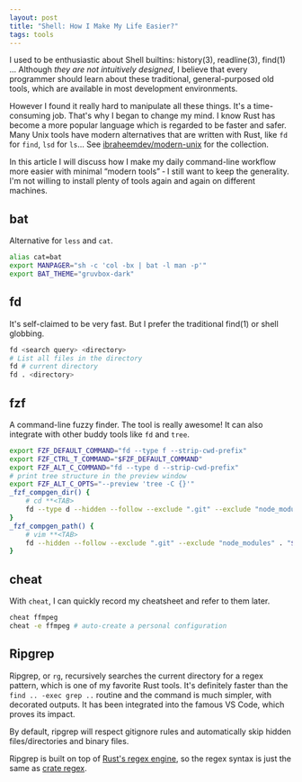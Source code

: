 ```yaml
---
layout: post
title: "Shell: How I Make My Life Easier?"
tags: tools
---
```


I used to be enthusiastic about Shell builtins: history(3), readline(3), find(1)
... Although *they are not intuitively designed*, I believe that every
programmer should learn about these traditional, general-purposed old tools,
which are available in most development environments.

However I found it really hard to manipulate all these things. It's a
time-consuming job. That's why I began to change my mind. I know Rust has become
a more popular language which is regarded to be faster and safer. Many Unix
tools have modern alternatives that are written with Rust, like `fd` for `find`,
`lsd` for `ls`... See [ibraheemdev/modern-unix](https:github.com/ibraheemdev/modern-unix) for the collection.

In this article I will discuss how I make my daily command-line workflow more
easier with minimal “modern tools” ‐ I still want to keep the generality. I'm
not willing to install plenty of tools again and again on different
machines.


## bat

Alternative for `less` and `cat`.

```sh
alias cat=bat
export MANPAGER="sh -c 'col -bx | bat -l man -p'"
export BAT_THEME="gruvbox-dark"
```


## fd

It's self-claimed to be very fast. But I prefer the traditional find(1) or shell
globbing.

```sh
fd <search query> <directory>
# List all files in the directory
fd # current directory
fd . <directory>
```


## fzf

A command-line fuzzy finder. The tool is really awesome! It can also integrate
with other buddy tools like `fd` and `tree`.

```sh
export FZF_DEFAULT_COMMAND="fd --type f --strip-cwd-prefix"
export FZF_CTRL_T_COMMAND="$FZF_DEFAULT_COMMAND"
export FZF_ALT_C_COMMAND="fd --type d --strip-cwd-prefix"
# print tree structure in the preview window
export FZF_ALT_C_OPTS="--preview 'tree -C {}'"
_fzf_compgen_dir() {
    # cd **<TAB>
    fd --type d --hidden --follow --exclude ".git" --exclude "node_modules" . "$1"
}
_fzf_compgen_path() {
    # vim **<TAB>
    fd --hidden --follow --exclude ".git" --exclude "node_modules" . "$1"
}
```


## cheat

With `cheat`, I can quickly record my cheatsheet and refer to them later.

```sh
cheat ffmpeg
cheat -e ffmpeg # auto-create a personal configuration
```


## Ripgrep

Ripgrep, or `rg`, recursively searches the current directory for a regex
pattern, which is one of my favorite Rust tools. It's definitely faster than the
`find .. -exec grep ..` routine and the command is much simpler, with decorated
outputs. It has been integrated into the famous VS Code, which proves its
impact.

By default, ripgrep will respect gitignore rules and automatically skip hidden
files/directories and binary files.

Ripgrep is built on top of [Rust's regex engine](https://github.com/rust-lang/regex), so the regex syntax is just the
same as [crate regex](https://docs.rs/regex/1.10.5/regex/#syntax).

